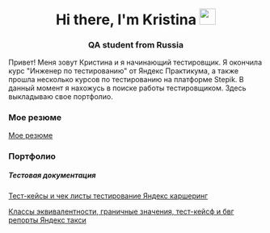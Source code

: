 <h1 align="center">Hi there, I'm Kristina
<img src="https://github.com/blackcater/blackcater/raw/main/images/Hi.gif" height="32"/></h1>
<h3 align="center">QA student from Russia</h3>
<p>Привет! Меня зовут Кристина и я начинающий тестировщик. Я окончила курс "Инженер по тестированию" от Яндекс Практикума, а также прошла несколько курсов по тестированию на платформе Stepik. В данный момент я нахожусь в поиске работы тестировщиком. Здесь выкладываю свое портфолио. </p>
<h3>Мое резюме</h3>
<p><a href="https://spb.hh.ru/resume/c05d57e7ff0ccb08e50039ed1f45797031466b">Мое резюме</a></p>
<h3>Портфолио</h3>
<h5>Тестовая документация</h5>
<p><a href="https://docs.google.com/spreadsheets/d/18OqI86zGgbhwsfGvCT4VK-f5j50wWcjppe-aLTVt66k/edit?usp=sharing">Тест-кейсы и чек листы тестирование Яндекс каршеринг</a></p>
<p><a href="https://docs.google.com/spreadsheets/d/1Fx0na2mgHe04Ny3npAGZMoQdzDf7hb7kgpm3sIuO3Eg/edit?usp=sharing">Классы эквивалентности, граничные значения, тест-кейсф и бвг репорты Яндекс такси</a></p>
